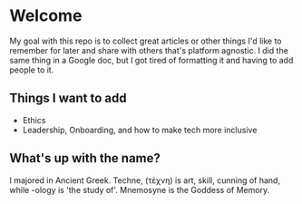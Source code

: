 # Welcome

My goal with this repo is to collect great articles or other things I'd like to remember for later and share with others that's platform agnostic. I did the same thing in a Google doc, but I got tired of formatting it and having to add people to it.


## Things I want to add

- Ethics
- Leadership, Onboarding, and how to make tech more inclusive

## What's up with the name?

I majored in Ancient Greek. Techne, (τέχνη) is art, skill, cunning of hand, while -ology is 'the study of'. Mnemosyne is the Goddess of Memory.
